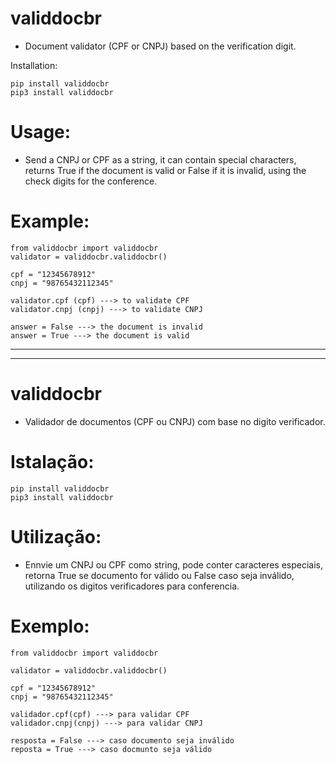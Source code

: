 # validdocbr   
    
* Document validator (CPF or CNPJ) based on the verification digit.     
   
Installation:   
```
pip install validdocbr   
pip3 install validdocbr   
```   
# Usage:      
* Send a CNPJ or CPF as a string, it can contain special characters, returns True if the document is valid or False if it is invalid, using the check digits for the conference.     
    
# Example:     
```     
from validdocbr import validdocbr
validator = validdocbr.validdocbr()
     
cpf = "12345678912"    
cnpj = "98765432112345"    
      
validator.cpf (cpf) ---> to validate CPF      
validator.cnpj (cnpj) ---> to validate CNPJ     
       
answer = False ---> the document is invalid      
answer = True ---> the document is valid      
```    
    
--------------------------------------------------------------------------------------------------------------------------------------------
--------------------------------------------------------------------------------------------------------------------------------------------
   
   
# validdocbr   
   
* Validador de documentos (CPF ou CNPJ) com base no digito verificador.   
   
# Istalação:   
   
```   
pip install validdocbr
pip3 install validdocbr
```
   
# Utilização:   
* Ennvie um CNPJ ou CPF como string, pode conter caracteres especiais, retorna True se documento for válido ou False caso seja inválido, utilizando os digitos verificadores para conferencia.       

# Exemplo:      
```
from validdocbr import validdocbr

validator = validdocbr.validdocbr()   
 
cpf = "12345678912"      
cnpj = "98765432112345"     
    
validador.cpf(cpf) ---> para validar CPF      
validador.cnpj(cnpj) ---> para validar CNPJ      

resposta = False ---> caso documento seja inválido      
reposta = True ---> caso docmunto seja válido     
```
